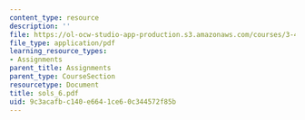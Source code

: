 ```yaml
---
content_type: resource
description: ''
file: https://ol-ocw-studio-app-production.s3.amazonaws.com/courses/3-45-magnetic-materials-spring-2004/9c3acafbc140e6641ce60c344572f85b_sols_6.pdf
file_type: application/pdf
learning_resource_types:
- Assignments
parent_title: Assignments
parent_type: CourseSection
resourcetype: Document
title: sols_6.pdf
uid: 9c3acafb-c140-e664-1ce6-0c344572f85b
---
```

